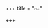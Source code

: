 +++
title = "೧೬"

+++


<div class="js_include " url="/kannaDa/padya/kumAra-vyAsa-bhArata/vishvAsa-prastuti/06_bhIShma/16/_index.md"  newLevelForH1="3" includeTitle="true"  > </div>